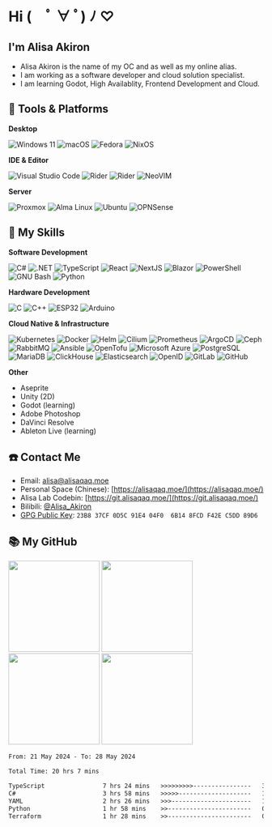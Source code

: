 # Hi (　ﾟ ∀ ﾟ) ﾉ ♡

## I'm **Alisa Akiron**

- Alisa Akiron is the name of my OC and as well as my online alias.
- I am working as a software developer and cloud solution specialist.
- I am learning Godot, High Availablity, Frontend Development and Cloud.

## 🚉 **Tools & Platforms**

**Desktop**

![Windows 11](https://img.shields.io/badge/-Windows%2011-0078d6?style=flat-square&logo=windows&logoColor=fff)
![macOS](https://img.shields.io/badge/-macOS-000000?style=flat-square&logo=apple&logoColor=fff)
![Fedora](https://img.shields.io/badge/-Fedora-51A2DA?style=flat-square&logo=fedora&logoColor=fff)
![NixOS](https://img.shields.io/badge/-NixOS%28learning%29-5277C3?style=flat-square&logo=nixos&logoColor=fff)

**IDE & Editor**

![Visual Studio Code](https://img.shields.io/badge/-Visual%20Studio%20Code-007ACC?style=flat-square&logo=visual-studio-code&logoColor=fff)
![Rider](https://img.shields.io/badge/-Rider-000000?style=flat-square&logo=rider&logoColor=fff)
![Rider](https://img.shields.io/badge/-DataGrip-000000?style=flat-square&logo=datagrip&logoColor=fff)
![NeoVIM](https://img.shields.io/badge/-NeoVim-649047?style=flat-square&logo=neovim&logoColor=fff)

**Server**

![Proxmox](https://img.shields.io/badge/-Proxmox-E57000?style=flat-square&logo=proxmox&logoColor=fff)
![Alma Linux](https://img.shields.io/badge/-AlmaLinux-000000?style=flat-square&logo=almalinux&logoColor=fff)
![Ubuntu](https://img.shields.io/badge/-Ubuntu-E95420?style=flat-square&logo=ubuntu&logoColor=fff)
![OPNSense](https://img.shields.io/badge/-OPNSense-D94F00?style=flat-square&logo=opnsense&logoColor=fff)

## 🌟 **My Skills**

**Software Development**

![C#](https://img.shields.io/badge/-C%23-239120?style=flat-square&logo=csharp&logoColor=fff)
![.NET](https://img.shields.io/badge/-.NET-512BD4?style=flat-square&logo=.net&logoColor=fff)
![TypeScript](https://img.shields.io/badge/-TypeScript-3178C6?style=flat-square&logo=typescript&logoColor=fff)
![React](https://img.shields.io/badge/-React%28learning%29-45B8D8?style=flat-square&logo=react&logoColor=fff)
![NextJS](https://img.shields.io/badge/-NextJS%28learning%29-000000?style=flat-square&logo=nextdotjs&logoColor=fff)
![Blazor](https://img.shields.io/badge/-Blazor-512BD4?style=flat-square&logo=blazor&logoColor=fff)
![PowerShell](https://img.shields.io/badge/-PowerShell-5391FE?style=flat-square&logo=powershell&logoColor=fff)
![GNU Bash](https://img.shields.io/badge/-Bash-4EAA25?style=flat-square&logo=gnubash&logoColor=fff)
![Python](https://img.shields.io/badge/-Python-3776AB?style=flat-square&logo=python&logoColor=fff)

**Hardware Development**

![C](https://img.shields.io/badge/-C-A8B9CC?style=flat-square&logo=c&logoColor=fff)
![C++](https://img.shields.io/badge/-C++-00599C?style=flat-square&logo=cplusplus&logoColor=fff)
![ESP32](https://img.shields.io/badge/-Espressif%20ESP-E7352C?style=flat-square&logo=espressif&logoColor=fff)
![Arduino](https://img.shields.io/badge/-Arduino-00878F?style=flat-square&logo=arduino&logoColor=fff)

**Cloud Native & Infrastructure**

![Kubernetes](https://img.shields.io/badge/-Kubernetes-326CE5?style=flat-square&logo=kubernetes&logoColor=fff)
![Docker](https://img.shields.io/badge/-Docker-2496ED?style=flat-square&logo=docker&logoColor=fff)
![Helm](https://img.shields.io/badge/-Helm-0F1689?style=flat-square&logo=helm&logoColor=fff)
![Cilium](https://img.shields.io/badge/-Cilium-F8C517?style=flat-square&logo=cilium&logoColor=fff)
![Prometheus](https://img.shields.io/badge/-Prometheus-E6522C?style=flat-square&logo=prometheus&logoColor=fff)
![ArgoCD](https://img.shields.io/badge/-ArgoCD-EF7B4D?style=flat-square&logo=argo&logoColor=fff)
![Ceph](https://img.shields.io/badge/-Ceph-EF5C55?style=flat-square&logo=ceph&logoColor=fff)
![RabbitMQ](https://img.shields.io/badge/-RabbitMQ-FF6600?style=flat-square&logo=rabbitmq&logoColor=fff)
![Ansible](https://img.shields.io/badge/-Ansible-EE0000?style=flat-square&logo=ansible&logoColor=fff)
![OpenTofu](https://img.shields.io/badge/-OpenTofu-FFDA18?style=flat-square&logo=opentofu&logoColor=fff)
![Microsoft Azure](https://img.shields.io/badge/-Microsoft%20Azure-0078D7?style=flat-square&logo=microsoft%20azure&logoColor=fff)
![PostgreSQL](https://img.shields.io/badge/-PostgreSQL-4169E1?style=flat-square&logo=postgresql&logoColor=fff)
![MariaDB](https://img.shields.io/badge/-MariaDB-003545?style=flat-square&logo=mariadb&logoColor=fff)
![ClickHouse](https://img.shields.io/badge/-ClickHouse-FFCC01?style=flat-square&logo=clickhouse&logoColor=fff)
![Elasticsearch](https://img.shields.io/badge/-Elasticsearch-005571?style=flat-square&logo=elasticsearch&logoColor=fff)
![OpenID](https://img.shields.io/badge/-OpenID%20Connect-F78C40?style=flat-square&logo=openid&logoColor=fff)
![GitLab](https://img.shields.io/badge/-GitLab-FC6D26?style=flat-square&logo=gitlab&logoColor=fff)
![GitHub](https://img.shields.io/badge/-GitHub-181717?style=flat-square&logo=github&logoColor=fff)

**Other**

- Aseprite
- Unity (2D)
- Godot (learning)
- Adobe Photoshop
- DaVinci Resolve
- Ableton Live (learning)

## ☎️ **Contact Me**

- Email: <a href="mailto:alisa@alisaqaq.moe">alisa@alisaqaq.moe</a>
- Personal Space (Chinese): [https://alisaqaq.moe/](https://alisaqaq.moe/)
- Alisa Lab Codebin: [https://git.alisaqaq.moe/](https://git.alisaqaq.moe/)
- Bilibili: [@Alisa_Akiron](https://space.bilibili.com/5627849)
- [GPG Public Key](pgp_keys.asc): `23B8 37CF 0D5C 91E4 04F0  6B14 8FCD F42E C5DD 89D6`

## 📚 **My GitHub**

<img height="180em" src="https://github-readme-stats.vercel.app/api?username=AlisaAkiron&show_icons=true&count_private=true#gh-light-mode-only"/>
<img height="180em" src="https://github-readme-stats.vercel.app/api/top-langs/?username=AlisaAkiron&langs_count=8&exclude_repo=PLCSmartLock&layout=compact#gh-light-mode-only" />
<!-- Dark Mode -->
<img height="180em" src="https://github-readme-stats.vercel.app/api?username=AlisaAkiron&show_icons=true&count_private=true&theme=dark#gh-dark-mode-only"/>
<img height="180em" src="https://github-readme-stats.vercel.app/api/top-langs/?username=AlisaAkiron&langs_count=8&exclude_repo=PLCSmartLock&layout=compact&theme=dark#gh-dark-mode-only" />

<!--START_SECTION:waka-->

```txt
From: 21 May 2024 - To: 28 May 2024

Total Time: 20 hrs 7 mins

TypeScript                7 hrs 24 mins   >>>>>>>>>----------------   36.77 %
C#                        3 hrs 58 mins   >>>>>--------------------   19.74 %
YAML                      2 hrs 26 mins   >>>----------------------   12.13 %
Python                    1 hr 58 mins    >>-----------------------   09.81 %
Terraform                 1 hr 28 mins    >>-----------------------   07.32 %
```

<!--END_SECTION:waka-->
